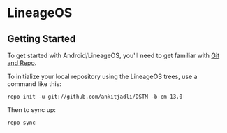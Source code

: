 LineageOS
===========
Getting Started
---------------

To get started with Android/LineageOS, you'll need to get
familiar with [Git and Repo](http://source.android.com/source/using-repo.html).

To initialize your local repository using the LineageOS trees, use a command like this:

    repo init -u git://github.com/ankitjadli/DSTM -b cm-13.0

Then to sync up:

    repo sync

